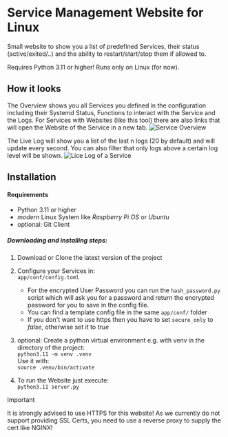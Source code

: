 # Service Management Website for Linux
Small website to show you a list of predefined Services, their status (active/exited/..) and the ability to
restart/start/stop them if allowed to.

Requires Python 3.11 or higher!
Runs only on Linux (for now).


## How it looks
The Overview shows you all Services you defined in the configuration including their Systemd Status, Functions to interact with the Service and the Logs.
For Services with Websites (like this tool) there are also links that will open the Website of the Service in a new tab.
<img alt="Service Overview" src="https://github.com/nikilase/service_website/assets/38077998/2450ff3f-50ea-45ec-b7e5-97ff6e69e98e">

The Live Log will show you a list of the last n logs (20 by default) and will update every second.
You can also filter that only logs above a certain log level will be shown.
<img alt="Lice Log of a Service" src="https://github.com/nikilase/service_website/assets/38077998/8c76e87b-82cf-4cd1-b59b-3fc94fbb8a53">

## Installation

#### Requirements
* Python 3.11 or higher
* *modern* Linux System like *Raspberry Pi OS* or *Ubuntu*
* optional: Git Client

##### Downloading and installing steps:
1. Download or Clone the latest version of the project
2. Configure your Services in:<br>
   `app/conf/config.toml`
    * For the encrypted User Password you can run the `hash_password.py` script which will ask you for a password and 
      return the encrypted password for you to save in the config file.
    * You can find a template config file in the same `app/conf/` folder
    * If you don't want to use https then you have to set `secure_only` to *false*, otherwise set it to *true*

3. optional: Create a python virtual environment e.g. with venv in the directory of the project:<br>
   `python3.11 -m venv .venv`<br>
   Use it with:<br>
   `source .venv/bin/activate`
4. To run the Website just execute:<br>
   `python3.11 server.py`

> [!IMPORTANT]
> It is strongly advised to use HTTPS for this website!
> As we currently do not support providing SSL Certs, you need to use a reverse proxy to supply the cert like NGINX!
